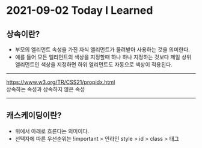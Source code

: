 # 2021-09-02 Today I Learned

## 상속이란?
* 부모의 엘리먼트 속성을 가진 자식 엘리먼트가 물려받아 사용하는 것을 의미한다.   
* 예를 들어 모든 엘리먼트의 색상을 지정할때 하나 하나 지정하는 것보다 제일 상위 엘리먼트인 색상을 지정하면 하위 엘리먼트도 자동으로 색상이 적용된다.

*** 


https://www.w3.org/TR/CSS21/propidx.html   
상속하는 속성과 상속하지 않은 속성

***


## 캐스케이딩이란?
* 위에서 아래로 흐른다는 의미이다.   
* 선택자에 따른 우선순위는 !important > 인라인 style > id > class > 태그

